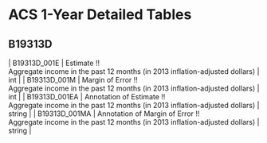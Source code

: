 # ACS 1-Year Detailed Tables

## B19313D

| B19313D_001E | Estimate !!<br>Aggregate income in the past 12 months (in 2013 inflation-adjusted dollars) | int |
| B19313D_001M | Margin of Error !!<br>Aggregate income in the past 12 months (in 2013 inflation-adjusted dollars) | int |
| B19313D_001EA | Annotation of Estimate !!<br>Aggregate income in the past 12 months (in 2013 inflation-adjusted dollars) | string |
| B19313D_001MA | Annotation of Margin of Error !!<br>Aggregate income in the past 12 months (in 2013 inflation-adjusted dollars) | string |

